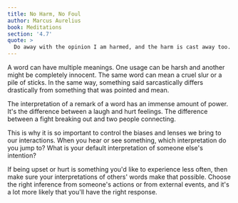 ```yaml
---
title: No Harm, No Foul
author: Marcus Aurelius
book: Meditations
section: '4.7'
quote: >
  Do away with the opinion I am harmed, and the harm is cast away too. Do away with being harmed, and harm disappears.
---
```


A word can have multiple meanings. One usage can be harsh and another might be completely innocent. The same word can mean a cruel slur or a pile of sticks. In the same way, something said sarcastically differs drastically from something that was pointed and mean.

The interpretation of a remark of a word has an immense amount of power. It's the difference between a laugh and hurt feelings. The difference between a fight breaking out and two people connecting.

This is why it is so important to control the biases and lenses we bring to our interactions. When you hear or see something, which interpretation do you jump to? What is your default interpretation of someone else's intention?

If being upset or hurt is something you'd like to experience less often, then make sure your interpretations of others' words make that possible. Choose the right inference from someone's actions or from external events, and it's a lot more likely that you'll have the right response.
